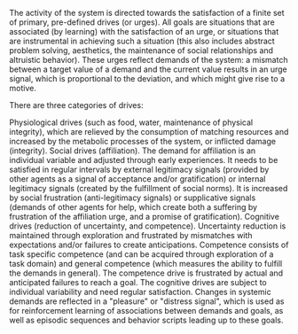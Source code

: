 The activity of the system is directed towards the satisfaction of a finite set of primary, pre-defined drives (or urges). All goals are situations that are associated (by learning) with the satisfaction of an urge, or situations that are instrumental in achieving such a situation (this also includes abstract problem solving, aesthetics, the maintenance of social relationships and altruistic behavior). These urges reflect demands of the system: a mismatch between a target value of a demand and the current value results in an urge signal, which is proportional to the deviation, and which might give rise to a motive.

There are three categories of drives:

Physiological drives (such as food, water, maintenance of physical integrity), which are relieved by the consumption of matching resources and increased by the metabolic processes of the system, or inflicted damage (integrity).
Social drives (affiliation). The demand for affiliation is an individual variable and adjusted through early experiences. It needs to be satisfied in regular intervals by external legitimacy signals (provided by other agents as a signal of acceptance and/or gratification) or internal legitimacy signals (created by the fulfillment of social norms). It is increased by social frustration (anti-legitimacy signals) or supplicative signals (demands of other agents for help, which create both a suffering by frustration of the affiliation urge, and a promise of gratification).
Cognitive drives (reduction of uncertainty, and competence). Uncertainty reduction is maintained through exploration and frustrated by mismatches with expectations and/or failures to create anticipations. Competence consists of task specific competence (and can be acquired through exploration of a task domain) and general competence (which measures the ability to fulfill the demands in general). The competence drive is frustrated by actual and anticipated failures to reach a goal. The cognitive drives are subject to individual variability and need regular satisfaction.
Changes in systemic demands are reflected in a "pleasure" or "distress signal", which is used as for reinforcement learning of associations between demands and goals, as well as episodic sequences and behavior scripts leading up to these goals.